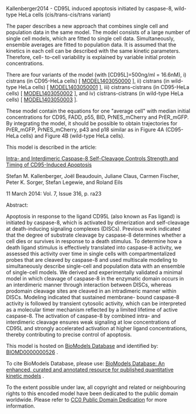 

Kallenberger2014 - CD95L induced apoptosis initiated by caspase-8, wild-type
HeLa cells (cis/trans-cis/trans variant)

The paper describes a new approach that combines single cell and population
data in the same model. The model consists of a large number of single cell
models, which are fitted to single cell data. Simultaneously, ensemble
averages are fitted to population data. It is assumed that the kinetics in
each cell can be described with the same kinetic parameters. Therefore, cell-
to-cell variability is explained by variable initial protein concentrations.

There are four variants of the model (with [CD95L]=500ng/ml = 16.6nM), i)
cistrans (in CD95-HeLa cells) [
[MODEL1403050000](http://identifiers.org/biomodels.db/MODEL1403050000) ], ii)
cistrans (in wild-type HeLa cells) [
[MODEL1403050001](http://identifiers.org/biomodels.db/MODEL1403050001) ], iii)
cistrans-cistrans (in CD95-HeLa cells) [
[MODEL1403050002](http://identifiers.org/biomodels.db/MODEL1403050002) ], and
iv) cistrans-cistrans (in wild-type HeLa cells) [
[MODEL1403050003](http://identifiers.org/biomodels.db/MODEL1403050003) ].

These model contain the equations for one "average cell" with median initial
concentrations for CD95, FADD, p55, BID, PrNES_mCherry and PrER_mGFP. By
integrating the model, it should be possible to obtain trajectories for
PrER_mGFP, PrNES_mCherry, p43 and p18 similar as in Figure 4A (CD95-HeLa
cells) and Figure 4B (wild-type HeLa cells).

This model is described in the article:

[Intra- and Interdimeric Caspase-8 Self-Cleavage Controls Strength and Timing
of CD95-Induced
Apoptosis](http://identifiers.org/doi/10.1126/scisignal.2004738)

Stefan M. Kallenberger, Joël Beaudouin, Juliane Claus, Carmen Fischer, Peter
K. Sorger, Stefan Legewie, and Roland Eils

11 March 2014: Vol. 7, Issue 316, p. ra23

Abstract:

Apoptosis in response to the ligand CD95L (also known as Fas ligand) is
initiated by caspase-8, which is activated by dimerization and self-cleavage
at death-inducing signaling complexes (DISCs). Previous work indicated that
the degree of substrate cleavage by caspase-8 determines whether a cell dies
or survives in response to a death stimulus. To determine how a death ligand
stimulus is effectively translated into caspase-8 activity, we assessed this
activity over time in single cells with compartmentalized probes that are
cleaved by caspase-8 and used multiscale modeling to simultaneously describe
single-cell and population data with an ensemble of single-cell models. We
derived and experimentally validated a minimal model in which cleavage of
caspase-8 in the enzymatic domain occurs in an interdimeric manner through
interaction between DISCs, whereas prodomain cleavage sites are cleaved in an
intradimeric manner within DISCs. Modeling indicated that sustained membrane-
bound caspase-8 activity is followed by transient cytosolic activity, which
can be interpreted as a molecular timer mechanism reflected by a limited
lifetime of active caspase-8. The activation of caspase-8 by combined intra-
and interdimeric cleavage ensures weak signaling at low concentrations of
CD95L and strongly accelerated activation at higher ligand concentrations,
thereby contributing to precise control of apoptosis.

This model is hosted on [BioModels Database](http://www.ebi.ac.uk/biomodels/)
and identified by:
[BIOMD0000000526](http://identifiers.org/biomodels.db/BIOMD0000000526) .

To cite BioModels Database, please use: [BioModels Database: An enhanced,
curated and annotated resource for published quantitative kinetic
models](http://identifiers.org/pubmed/20587024) .

To the extent possible under law, all copyright and related or neighbouring
rights to this encoded model have been dedicated to the public domain
worldwide. Please refer to [CC0 Public Domain
Dedication](http://creativecommons.org/publicdomain/zero/1.0/) for more
information.

